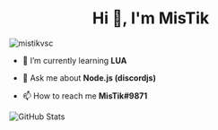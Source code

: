 <h1 align="center">Hi 👋, I'm MisTik</h1>

<p align="left"> <img src="https://komarev.com/ghpvc/?username=mistikvsc&label=Profile%20views&color=0e75b6&style=flat" alt="mistikvsc" /> </p>

- 🌱 I’m currently learning **LUA**

- 💬 Ask me about **Node.js (discordjs)**

- 📫 How to reach me **MisTik#9871**

![GitHub Stats](https://github-readme-stats.vercel.app/api?username=MisTik0&theme=radical)
